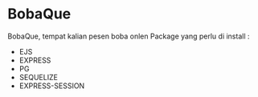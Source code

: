 # BobaQue
BobaQue, tempat kalian pesen boba onlen
Package yang perlu di install :
- EJS
- EXPRESS
- PG
- SEQUELIZE 
- EXPRESS-SESSION

